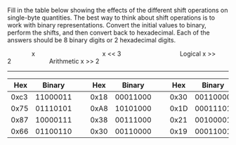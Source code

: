 Fill in the table below showing the effects of the different shift
operations on single-byte quantities. The best way to think
about shift operations is to work with binary representations.
Convert the initial values to binary, perform the shifts, and then
convert back to hexadecimal. Each of the answers should be 8
binary digits or 2 hexadecimal digits.  

&nbsp;&nbsp;&nbsp;&nbsp;&nbsp;&nbsp;&nbsp;&nbsp;&nbsp;&nbsp;&nbsp;&nbsp;&nbsp;&nbsp;x&nbsp;&nbsp;&nbsp;&nbsp;&nbsp;&nbsp;&nbsp;&nbsp;&nbsp;&nbsp;&nbsp;&nbsp;&nbsp;&nbsp;&nbsp;&nbsp;&nbsp;&nbsp;&nbsp;&nbsp;&nbsp;&nbsp;&nbsp;&nbsp;&nbsp;&nbsp;&nbsp;&nbsp;&nbsp;&nbsp;&nbsp;&nbsp;&nbsp;&nbsp;&nbsp;&nbsp;&nbsp;&nbsp;&nbsp;x << 3&nbsp;&nbsp;&nbsp;&nbsp;&nbsp;&nbsp;&nbsp;&nbsp;&nbsp;&nbsp;&nbsp;&nbsp;&nbsp;&nbsp;&nbsp;&nbsp;&nbsp;&nbsp;&nbsp;&nbsp;&nbsp;&nbsp;&nbsp;&nbsp;&nbsp;&nbsp;&nbsp;&nbsp;&nbsp;&nbsp;&nbsp;&nbsp;&nbsp;&nbsp;Logical x >> 2&nbsp;&nbsp;&nbsp;&nbsp;&nbsp;&nbsp;&nbsp;&nbsp;&nbsp;&nbsp;&nbsp;&nbsp;&nbsp;&nbsp;&nbsp;&nbsp;&nbsp;&nbsp;&nbsp;&nbsp;&nbsp;&nbsp;Arithmetic x >> 2   
________  
|&nbsp;Hex   | Binary |&nbsp;&nbsp;&nbsp;&nbsp;&nbsp;&nbsp;Hex   | Binary |&nbsp;&nbsp;&nbsp;&nbsp;&nbsp;&nbsp;Hex   | Binary |&nbsp;&nbsp;&nbsp;&nbsp;&nbsp;&nbsp;Hex   | Binary |   
|------|--------|------|--------|------|--------|------|--------|  
|0xc3  |11000011|&nbsp;&nbsp;&nbsp;&nbsp;&nbsp;&nbsp;0x18  |00011000|&nbsp;&nbsp;&nbsp;&nbsp;&nbsp;&nbsp;0x30  |00110000|&nbsp;&nbsp;&nbsp;&nbsp;&nbsp;&nbsp;0xF0|11110000
|0x75  |01110101|&nbsp;&nbsp;&nbsp;&nbsp;&nbsp;&nbsp;0xA8 |10101000|&nbsp;&nbsp;&nbsp;&nbsp;&nbsp;&nbsp;0x1D |00011101|&nbsp;&nbsp;&nbsp;&nbsp;&nbsp;&nbsp;0x1D |00011101| 
|0x87  |10000111|&nbsp;&nbsp;&nbsp;&nbsp;&nbsp;&nbsp;0x38 |00111000|&nbsp;&nbsp;&nbsp;&nbsp;&nbsp;&nbsp;0x21 |00100001|&nbsp;&nbsp;&nbsp;&nbsp;&nbsp;&nbsp;0xE1 |11100001
|0x66  |01100110|&nbsp;&nbsp;&nbsp;&nbsp;&nbsp;&nbsp;0x30 |00110000|&nbsp;&nbsp;&nbsp;&nbsp;&nbsp;&nbsp;0x19 |00011001|&nbsp;&nbsp;&nbsp;&nbsp;&nbsp;&nbsp;0x19 |00011001| 


